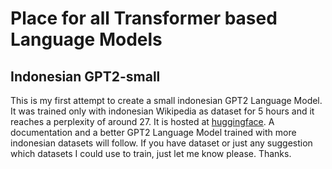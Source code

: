 # Place for all Transformer based Language Models

## Indonesian GPT2-small
This is my first attempt to create a small indonesian GPT2 Language Model. It was trained only with indonesian 
Wikipedia as dataset for 5 hours and it reaches a perplexity of around 27. It is hosted at 
[huggingface](https://huggingface.co/cahya/gpt2-indonesian-small). A documentation and a better GPT2 Language Model 
trained with more indonesian datasets will follow. If you have dataset or just any suggestion which datasets 
I could use to train, just let me know please. Thanks.

